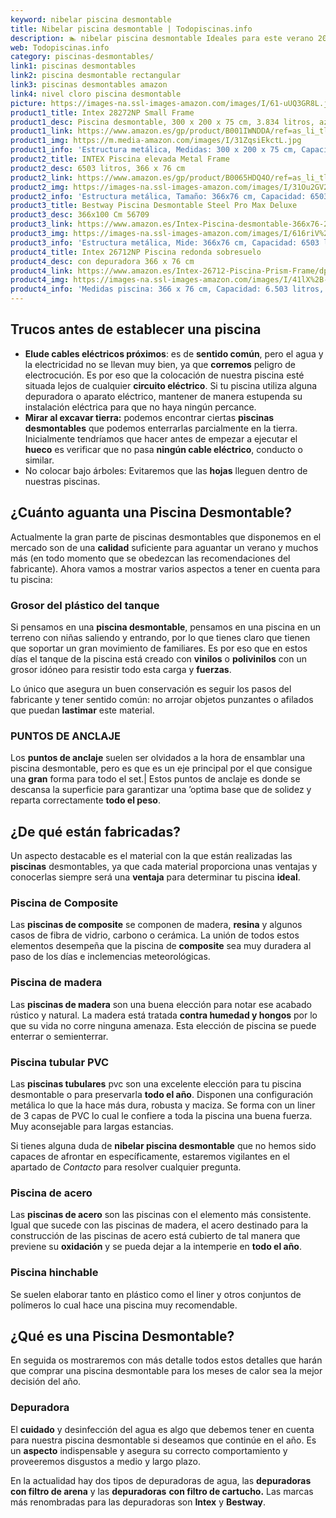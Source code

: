 ```yaml
---
keyword: nibelar piscina desmontable
title: Nibelar piscina desmontable | Todopiscinas.info
description: 🏊 nibelar piscina desmontable Ideales para este verano 2021. Aquí puedes comprar nibelar piscina desmontable y comparar con otras similares. No dejes escapar nibelar piscina desmontable a un precio realmente tentador.
web: Todopiscinas.info
category: piscinas-desmontables/
link1: piscinas desmontables
link2: piscina desmontable rectangular
link3: piscinas desmontables amazon
link4: nivel cloro piscina desmontable
picture: https://images-na.ssl-images-amazon.com/images/I/61-uUQ3GR8L.jpg
product1_title: Intex 28272NP Small Frame
product1_desc: Piscina desmontable, 300 x 200 x 75 cm, 3.834 litros, azul
product1_link: https://www.amazon.es/gp/product/B001IWNDDA/ref=as_li_tl?ie=UTF8&camp=3638&creative=24630&creativeASIN=B001IWNDDA&linkCode=as2&tag=todopiscinas0e-21&linkId=25b9d647487c889cb6ef56ed63f50ca1
product1_img: https://m.media-amazon.com/images/I/31ZqsiEkctL.jpg
product1_info: 'Estructura metálica, Medidas: 300 x 200 x 75 cm, Capacidad: 3.834 litros, Para 6 personas (+ 6 años), Fácil montaje, Forma rectangular'
product2_title: INTEX Piscina elevada Metal Frame
product2_desc: 6503 litros, 366 x 76 cm
product2_link: https://www.amazon.es/gp/product/B0065HDQ4O/ref=as_li_tl?ie=UTF8&camp=3638&creative=24630&creativeASIN=B0065HDQ4O&linkCode=as2&tag=todopiscinas0e-21&linkId=ed2430e3ba564d3527ee103df33ed7b3
product2_img: https://images-na.ssl-images-amazon.com/images/I/31Ou2GV2SAL.jpg
product2_info: 'Estructura metálica, Tamaño: 366x76 cm, Capacidad: 6503 litros, Forma circular, De 4 a 7 personas (+6 años)'
product3_title: Bestway Piscina Desmontable Steel Pro Max Deluxe
product3_desc: 366x100 Cm 56709
product3_link: https://www.amazon.es/Intex-Piscina-desmontable-366x76-28210NP/dp/B0065HDQ4O?__mk_es_ES=%C3%85M%C3%85%C5%BD%C3%95%C3%91&crid=25UQGV9HG2INI&dchild=1&keywords=piscinas+desmontables&qid=1615854176&sprefix=piscinas+dem%2Caps%2C201&sr=8-5&linkCode=ll1&tag=todopiscinas0e-21&linkId=34f200977c6cbaab1f3f4d9ac0e64755&language=es_ES&ref_=as_li_ss_tl
product3_img: https://images-na.ssl-images-amazon.com/images/I/616riV%2BiY3L.jpg
product3_info: 'Estructura metálica, Mide: 366x76 cm, Capacidad: 6503 litros, De 4 a 7 personas mayores de 6 años, Forma circular, Tecnología Super-Tough'
product4_title: Intex 26712NP Piscina redonda sobresuelo
product4_desc: con depuradora 366 x 76 cm
product4_link: https://www.amazon.es/Intex-26712-Piscina-Prism-Frame/dp/B07FB823GL?__mk_es_ES=%C3%85M%C3%85%C5%BD%C3%95%C3%91&dchild=1&keywords=piscinas+desmontables+con+depuradora&qid=1615936418&sr=8-5&linkCode=ll1&tag=todopiscinas0e-21&linkId=d98699de7830cd471766fa1daa36de34&language=es_ES&ref_=as_li_ss_tl
product4_img: https://images-na.ssl-images-amazon.com/images/I/41lX%2B-YpibL.jpg
product4_info: 'Medidas piscina: 366 x 76 cm, Capacidad: 6.503 litros, Incluye depuradora de cartucha A, Lona resistente triple capa'
---
```



<external-banner></external-banner>



## Trucos antes de establecer una piscina



*   **Elude cables eléctricos próximos**: es de **sentido común**, pero el agua y la electricidad no se llevan muy bien, ya que **corremos** peligro de electrocución. Es por eso que la colocación de nuestra piscina esté situada lejos de cualquier **circuito eléctrico**. Si tu piscina utiliza alguna depuradora o aparato eléctrico, mantener de manera estupenda su instalación eléctrica para que no haya ningún percance.
*   **Mirar al excavar tierra:** podemos encontrar ciertas **piscinas desmontables** que podemos enterrarlas parcialmente en la tierra. Inicialmente tendríamos que hacer antes de empezar a ejecutar el **hueco** es verificar que no pasa **ningún cable eléctrico**, conducto o similar.
*   No colocar bajo árboles: Evitaremos que las **hojas** lleguen dentro de nuestras piscinas.

<stats-list :link1=link1 :link2=link2 :link3=link3 :link4=link4 :category=category></stats-list>


## ¿Cuánto aguanta una Piscina Desmontable?

Actualmente la gran parte de piscinas desmontables que disponemos en el mercado son de una **calidad** suficiente para aguantar un verano y muchos más (en todo momento que se obedezcan las recomendaciones del fabricante). Ahora vamos a mostrar varios aspectos a tener en cuenta para tu piscina:


### Grosor del plástico del tanque

Si pensamos en una **piscina desmontable**, pensamos en una piscina en un terreno con niñas saliendo y entrando, por lo que tienes claro que tienen que soportar un gran movimiento de familiares. Es por eso que en estos días el tanque de la piscina está creado con **vinilos** o **polivinilos** con un grosor idóneo para resistir todo esta carga y **fuerzas**.

Lo único que asegura un	 buen conservación es seguir los pasos del fabricante y tener sentido común: no arrojar objetos punzantes o afilados que puedan **lastimar** este material.


### PUNTOS DE ANCLAJE

Los **puntos de anclaje** suelen ser olvidados a la hora de ensamblar una piscina desmontable, pero  es que es un eje principal por el que consigue una **gran** forma para todo el set.| Estos puntos de anclaje es donde se descansa la superficie para garantizar una ’optima base que de solidez y reparta correctamente **todo el peso**.


## ¿De qué  están fabricadas?

Un aspecto destacable es el material con la que están realizadas las **piscinas** desmontables, ya que cada material proporciona unas ventajas y conocerlas siempre será una **ventaja** para determinar tu piscina **ideal**.


### Piscina de Composite

Las **piscinas de composite** se componen de madera, **resina** y algunos casos de fibra de vidrio, carbono o cerámica. La unión de todos estos elementos desempeña que la piscina de **composite** sea muy duradera al paso de los días e inclemencias meteorológicas.


### Piscina de madera

Las **piscinas de madera** son una buena elección para notar ese acabado rústico y natural. La madera está tratada **contra humedad y hongos** por lo que su vida no corre ninguna amenaza. Esta elección de piscina se puede enterrar o semienterrar.


### Piscina tubular PVC

Las **piscinas tubulares** pvc son una excelente elección para tu piscina desmontable o para preservarla **todo el año**. Disponen una configuración metálica lo que la hace más dura, robusta y maciza. Se forma con un liner de 3 capas de PVC lo cual le confiere a toda la piscina una buena fuerza. Muy aconsejable para largas estancias.

Si tienes alguna duda de **nibelar piscina desmontable** que no hemos sido capaces de afrontar en específicamente, estaremos vigilantes en el apartado de _Contacto_ para resolver cualquier pregunta.


### Piscina de acero

Las **piscinas de acero** son las piscinas con el elemento más consistente. Igual que sucede con las piscinas de madera, el acero destinado para la construcción de las piscinas de acero está cubierto de tal manera que previene su **oxidación** y se pueda dejar a la intemperie en **todo el año**.


### Piscina hinchable

 Se suelen elaborar tanto en plástico como el liner y otros conjuntos de polímeros lo cual hace una piscina muy recomendable.
## ¿Qué es una Piscina Desmontable?



En seguida os mostraremos con más detalle todos estos detalles que harán que comprar una piscina desmontable para los meses de calor sea la mejor decisión del año.


### Depuradora

El **cuidado** y desinfección del agua es algo que debemos tener en cuenta para nuestra piscina desmontable si deseamos que continúe en el año. Es un **aspecto** indispensable y asegura su correcto comportamiento y proveeremos disgustos a medio y largo plazo.

En la actualidad hay dos tipos de depuradoras de agua, las **depuradoras con filtro de arena** y  las **depuradoras** **con filtro de cartucho.** Las marcas más renombradas para las depuradoras son **Intex** y **Bestway**.

<brand-panel :title=product1_title :desc=product1_desc :img=product1_img :link=product1_link></brand-panel>